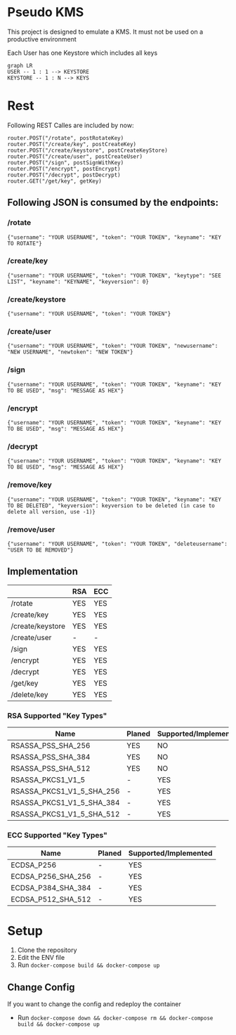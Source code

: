 # Pseudo KMS

This project is designed to emulate a KMS.
It must not be used on a productive environment

Each User has one Keystore which includes all keys

```mermaid
graph LR
USER -- 1 : 1 --> KEYSTORE
KEYSTORE -- 1 : N --> KEYS
```

# Rest

Following REST Calles are included by now:

    router.POST("/rotate", postRotateKey)  
    router.POST("/create/key", postCreateKey)  
    router.POST("/create/keystore", postCreateKeyStore)  
    router.POST("/create/user", postCreateUser)  
    router.POST("/sign", postSignWithKey)  
    router.POST("/encrypt", postEncrypt)  
    router.POST("/decrypt", postDecrypt)  
    router.GET("/get/key", getKey)


## Following JSON is consumed by the endpoints:

### /rotate

    {"username": "YOUR USERNAME", "token": "YOUR TOKEN", "keyname": "KEY TO ROTATE"}

### /create/key

    {"username": "YOUR USERNAME", "token": "YOUR TOKEN", "keytype": "SEE LIST", "keyname": "KEYNAME", "keyversion": 0}

### /create/keystore

    {"username": "YOUR USERNAME", "token": "YOUR TOKEN"}

### /create/user

    {"username": "YOUR USERNAME", "token": "YOUR TOKEN", "newusername": "NEW USERNAME", "newtoken": "NEW TOKEN"}

### /sign

    {"username": "YOUR USERNAME", "token": "YOUR TOKEN", "keyname": "KEY TO BE USED", "msg": "MESSAGE AS HEX"}

### /encrypt

    {"username": "YOUR USERNAME", "token": "YOUR TOKEN", "keyname": "KEY TO BE USED", "msg": "MESSAGE AS HEX"}

### /decrypt

    {"username": "YOUR USERNAME", "token": "YOUR TOKEN", "keyname": "KEY TO BE USED", "msg": "MESSAGE AS HEX"}

### /remove/key

    {"username": "YOUR USERNAME", "token": "YOUR TOKEN", "keyname": "KEY TO BE DELETED", "keyversion": keyversion to be deleted (in case to delete all version, use -1)}

### /remove/user

    {"username": "YOUR USERNAME", "token": "YOUR TOKEN", "deleteusername": "USER TO BE REMOVED"}


## Implementation

|                  | RSA | ECC |
|------------------|-----|-----|
| /rotate          | YES | YES |
| /create/key      | YES | YES |
| /create/keystore | YES | YES |
| /create/user     | -   | -   |
| /sign            | YES | YES |
| /encrypt         | YES | YES |
| /decrypt         | YES | YES |
| /get/key         | YES | YES |
| /delete/key      | YES | YES |


### RSA Supported "Key Types"

| Name                      | Planed | Supported/Implemented |
|---------------------------|--------|-----------------------|
| RSASSA_PSS_SHA_256        | YES    | NO                    |
| RSASSA_PSS_SHA_384        | YES    | NO                    |
| RSASSA_PSS_SHA_512        | YES    | NO                    |
| RSASSA_PKCS1_V1_5         | -      | YES                   |
| RSASSA_PKCS1_V1_5_SHA_256 | -      | YES                   |
| RSASSA_PKCS1_V1_5_SHA_384 | -      | YES                   |
| RSASSA_PKCS1_V1_5_SHA_512 | -      | YES                   |

### ECC Supported "Key Types"

| Name               | Planed | Supported/Implemented |
|--------------------|--------|-----------------------|
| ECDSA_P256         | -      | YES                   |
| ECDSA_P256_SHA_256 | -      | YES                   |
| ECDSA_P384_SHA_384 | -      | YES                   |
| ECDSA_P512_SHA_512 | -      | YES                   |

# Setup

1. Clone the repository
2. Edit the ENV file
3. Run `docker-compose build && docker-compose up`

## Change Config

If you want to change the config and redeploy the container
* Run `docker-compose down && docker-compose rm && docker-compose build && docker-compose up`